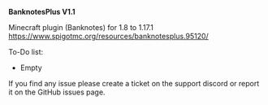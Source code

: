 **BanknotesPlus V1.1** 

Minecraft plugin (Banknotes) for 1.8 to 1.17.1
https://www.spigotmc.org/resources/banknotesplus.95120/

To-Do list:
- Empty

If you find any issue please create a ticket on the support discord or report it on the GitHub issues page.
